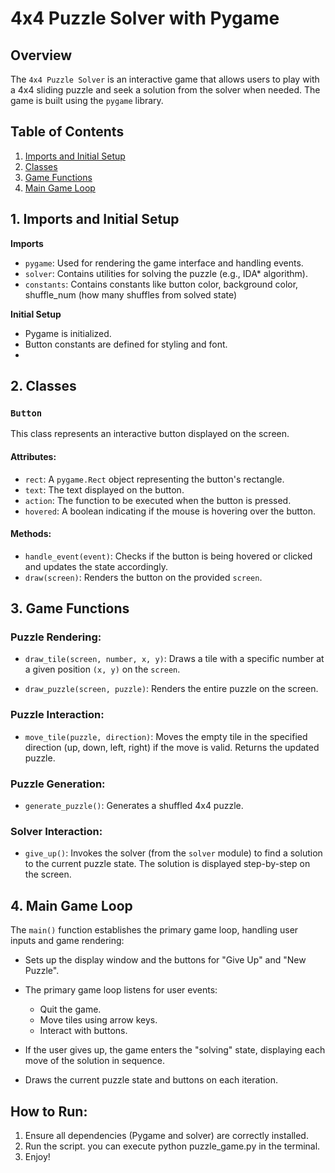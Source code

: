# 4x4 Puzzle Solver with Pygame

## Overview

The `4x4 Puzzle Solver` is an interactive game that allows users to play with a 4x4 sliding puzzle and seek a solution from the solver when needed. The game is built using the `pygame` library.

## Table of Contents
1. [Imports and Initial Setup](#imports-and-initial-setup)
2. [Classes](#classes)
3. [Game Functions](#game-functions)
4. [Main Game Loop](#main-game-loop)

## 1. Imports and Initial Setup

**Imports**
- `pygame`: Used for rendering the game interface and handling events.
- `solver`: Contains utilities for solving the puzzle (e.g., IDA* algorithm).
- `constants`: Contains constants like button color, background color, shuffle_num (how many shuffles from solved state)

**Initial Setup**
- Pygame is initialized.
- Button constants are defined for styling and font.
- 

## 2. Classes

### `Button`

This class represents an interactive button displayed on the screen.

#### Attributes:
- `rect`: A `pygame.Rect` object representing the button's rectangle.
- `text`: The text displayed on the button.
- `action`: The function to be executed when the button is pressed.
- `hovered`: A boolean indicating if the mouse is hovering over the button.

#### Methods:
- `handle_event(event)`: Checks if the button is being hovered or clicked and updates the state accordingly.
- `draw(screen)`: Renders the button on the provided `screen`.

## 3. Game Functions

### Puzzle Rendering:

- `draw_tile(screen, number, x, y)`: Draws a tile with a specific number at a given position `(x, y)` on the `screen`.
  
- `draw_puzzle(screen, puzzle)`: Renders the entire puzzle on the screen.

### Puzzle Interaction:

- `move_tile(puzzle, direction)`: Moves the empty tile in the specified direction (up, down, left, right) if the move is valid. Returns the updated puzzle.

### Puzzle Generation:

- `generate_puzzle()`: Generates a shuffled 4x4 puzzle.

### Solver Interaction:

- `give_up()`: Invokes the solver (from the `solver` module) to find a solution to the current puzzle state. The solution is displayed step-by-step on the screen.

## 4. Main Game Loop

The `main()` function establishes the primary game loop, handling user inputs and game rendering:

- Sets up the display window and the buttons for "Give Up" and "New Puzzle".
  
- The primary game loop listens for user events:
  - Quit the game.
  - Move tiles using arrow keys.
  - Interact with buttons.
  
- If the user gives up, the game enters the "solving" state, displaying each move of the solution in sequence.
  
- Draws the current puzzle state and buttons on each iteration.

## How to Run:
1. Ensure all dependencies (Pygame and solver) are correctly installed.
2. Run the script. you can execute python puzzle_game.py in the terminal.
3. Enjoy!
